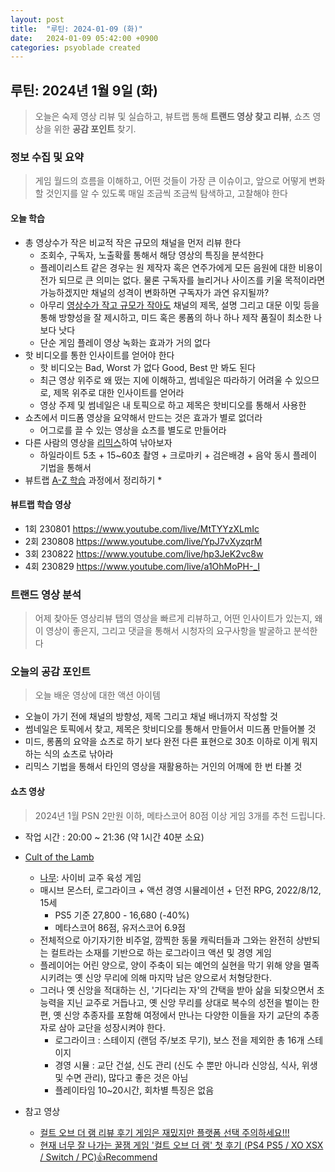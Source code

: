 ```yaml
---
layout: post
title:  "루틴: 2024-01-09 (화)"
date:   2024-01-09 05:42:00 +0900
categories: psyoblade created
---
```


## 루틴: 2024년 1월 9일 (화)

>   오늘은 숙제 영상 리뷰 및 실습하고, 뷰트랩 통해 **트랜드 영상 찾고 리뷰**, 쇼츠 영상을 위한 **공감 포인트** 찾기.

### 정보 수집 및 요약

>   게임 월드의 흐름을 이해하고, 어떤 것들이 가장 큰 이슈이고, 앞으로 어떻게 변화할 것인지를 알 수 있도록 매일 조금씩 조금씩 탐색하고, 고찰해야 한다

#### 오늘 학습

* 총 영상수가 작은 비교적 작은 규모의 채널을 먼저 리뷰 한다
  * 조회수, 구독자, 노출확률 통해서 해당 영상의 특징을 분석한다
  * 플레이리스트 같은 경우는 원 제작자  혹은 연주가에게 모든 음원에 대한 비용이 전가 되므로 큰 의미는 없다. 물론 구독자를 늘리거나 사이즈를 키울 목적이라면 가능하겠지만 채널의 성격이 변화하면 구독자가 과연 유지될까?
  * 아무리 [영상수가 작고 규모가 작아도](https://www.youtube.com/@user-wg8tu4sc5u/videos) 채널의 제목, 설명 그리고 대문 이밎 등을 통해 방향성을 잘 제시하고, 미드 혹은 롱폼의 하나 하나 제작 품질이 최소한 나보다 낫다
  * 단순 게임 플레이 영상 녹화는 효과가 거의 없다
* 핫 비디오를 통한 인사이트를 얻어야 한다
  * 핫 비디오는 Bad, Worst 가 없다 Good, Best 만 봐도 된다
  * 최근 영상 위주로 왜 떴는 지에 이해하고, 썸네일은 따라하기 어려울 수 있으므로, 제목 위주로 대한 인사이트를 얻어라
  * 영상 주제 및 썸네일은 내 토픽으로 하고 제목은 핫비디오를 통해서 사용한
* 쇼츠에서 미드폼 영상을 요약해서 만드는 것은 효과가 별로 없더라
  * 어그로를 끌 수 있는 영상을 쇼츠를 별도로 만들어라
* 다른 사람의 영상을 [리믹스](https://bit.ly/3S7xJJ4)하여 낚아보자
  * 하일라이트 5초 + 15~60초 촬영 + 크로마키 + 검은배경 + 음악 동시 플레이 기법을 통해서 
* 뷰트랩 [A-Z 학습](https://bit.ly/3ROr85a) 과정에서 정리하기
  * 

#### 뷰트랩 학습 영상

* 1회 230801   https://www.youtube.com/live/MtTYYzXLmIc
* 2회 230808   https://www.youtube.com/live/YpJ7vXyzqrM
* 3회 230822   https://www.youtube.com/live/hp3JeK2vc8w 
* 4회 230829   https://www.youtube.com/live/a1OhMoPH-_I

### 트랜드 영상 분석

>   어제 찾아둔 영상리뷰 탭의 영상을 빠르게 리뷰하고, 어떤 인사이트가 있는지, 왜 이 영상이 좋은지, 그리고 댓글을 통해서 시청자의 요구사항을 발굴하고 분석한다

### 오늘의 공감 포인트

>   오늘 배운 영상에 대한 액션 아이템

* 오늘이 가기 전에 채널의 방향성, 제목 그리고 채널 배너까지 작성할 것
* 썸네일은 토픽에서 찾고, 제목은 핫비디오를 통해서 만들어서 미드폼 만들어볼 것
* 미드, 롱폼의 요약을 쇼츠로 하기 보다 완전 다른 표현으로 30초 이하로 이게 뭐지 하는 식의 쇼츠로 낚아라
* 리믹스 기법을 통해서 타인의 영상을 재활용하는 거인의 어깨에 한 번 타볼 것

#### 쇼츠 영상

> 2024년 1월 PSN 2만원 이하, 메타스코어 80점 이상 게임 3개를 추천 드립니다. 

* 작업 시간 : 20:00 ~ 21:36 (약 1시간 40분 소요)

* [Cult of the Lamb](https://www.youtube.com/watch?v=ctX3jVORkkk)
  * [나무](https://namu.wiki/w/Cult%20of%20the%20Lamb): 사이비 교주 육성 게임
  * 매시브 몬스터, 로그라이크 + 액션 경영 시뮬레이션 + 던전 RPG, 2022/8/12, 15세
    * PS5 기준 27,800 - 16,680 (-40%)
    * 메타스코어 86점, 유저스코어 6.9점
  * 전체적으로 아기자기한 비주얼, 깜찍한 동물 캐릭터들과 그와는 완전히 상반되는 컬트라는 소재를 기반으로 하는 로그라이크 액션 및 경영 게임
  * 플레이어는 어린 양으로, 양이 주축이 되는 예언의 실현을 막기 위해 양을 멸족시키려는 옛 신앙 무리에 의해 마지막 남은 양으로서 처형당한다.
  * 그러나 옛 신앙을 적대하는 신, '기다리는 자'의 간택을 받아 삶을 되찾으면서 초능력을 지닌 교주로 거듭나고, 옛 신앙 무리를 상대로 복수의 성전을 벌이는 한편, 옛 신앙 추종자를 포함해 여정에서 만나는 다양한 이들을 자기 교단의 추종자로 삼아 교단을 성장시켜야 한다.
    * 로그라이크 : 스테이지 (랜덤 주/보조 무기), 보스 전을 제외한 총 16개 스테이지
    * 경영 시뮬 : 교단 건설, 신도 관리 (신도 수 뿐만 아니라 신앙심, 식사, 위생 및 수면 관리), 많다고 좋은 것은 아님
    * 플레이타임 10~20시간, 회차별 특징은 없음
* 참고 영상
  * [컬트 오브 더 램 리뷰 후기 게임은 재밌지만 플랫폼 선택 주의하세요!!!](https://www.youtube.com/watch?v=EtLe5NMaZEQ)
  * [현재 너무 잘 나가는 꿀잼 게임 '컬트 오브 더 램' 첫 후기 (PS4 PS5 / XO XSX / Switch / PC)👍Recommend](https://www.youtube.com/watch?v=5keBGYAV6mc)

